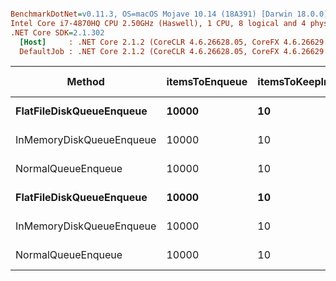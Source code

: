 ``` ini

BenchmarkDotNet=v0.11.3, OS=macOS Mojave 10.14 (18A391) [Darwin 18.0.0]
Intel Core i7-4870HQ CPU 2.50GHz (Haswell), 1 CPU, 8 logical and 4 physical cores
.NET Core SDK=2.1.302
  [Host]     : .NET Core 2.1.2 (CoreCLR 4.6.26628.05, CoreFX 4.6.26629.01), 64bit RyuJIT  [AttachedDebugger]
  DefaultJob : .NET Core 2.1.2 (CoreCLR 4.6.26628.05, CoreFX 4.6.26629.01), 64bit RyuJIT


```
|                   Method | itemsToEnqueue | itemsToKeepInMemory | enqueueOnly |       Mean |      Error |       StdDev | Gen 0/1k Op | Gen 1/1k Op | Gen 2/1k Op | Allocated Memory/Op |
|------------------------- |--------------- |-------------------- |------------ |-----------:|-----------:|-------------:|------------:|------------:|------------:|--------------------:|
| **FlatFileDiskQueueEnqueue** |          **10000** |                  **10** |       **False** | **5,598.7 ms** | **353.723 ms** | **1,037.408 ms** | **605000.0000** |  **98000.0000** |           **-** |          **3635.12 MB** |
| InMemoryDiskQueueEnqueue |          10000 |                  10 |       False |   430.0 ms |   4.563 ms |     4.268 ms |  13000.0000 |   5000.0000 |   1000.0000 |            73.61 MB |
|       NormalQueueEnqueue |          10000 |                  10 |       False |   430.2 ms |   2.377 ms |     2.107 ms |  13000.0000 |   5000.0000 |   1000.0000 |            72.96 MB |
| **FlatFileDiskQueueEnqueue** |          **10000** |                  **10** |        **True** |   **773.6 ms** |   **8.690 ms** |     **7.703 ms** |  **18000.0000** |           **-** |           **-** |           **111.57 MB** |
| InMemoryDiskQueueEnqueue |          10000 |                  10 |        True |   429.5 ms |   1.498 ms |     1.401 ms |  13000.0000 |   5000.0000 |   1000.0000 |            73.61 MB |
|       NormalQueueEnqueue |          10000 |                  10 |        True |   427.9 ms |   3.462 ms |     2.891 ms |  13000.0000 |   5000.0000 |   1000.0000 |            72.96 MB |
